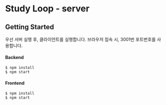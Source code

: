 # Study Loop - server



## Getting Started

우선 서버 실행 후, 클라이언트를 실행합니다. 
브라우저 접속 시, 3001번 포트번호를 사용합니다.

#### Backend
```
$ npm install
$ npm start
```

#### Frontend
```
$ npm install
$ npm start
```
